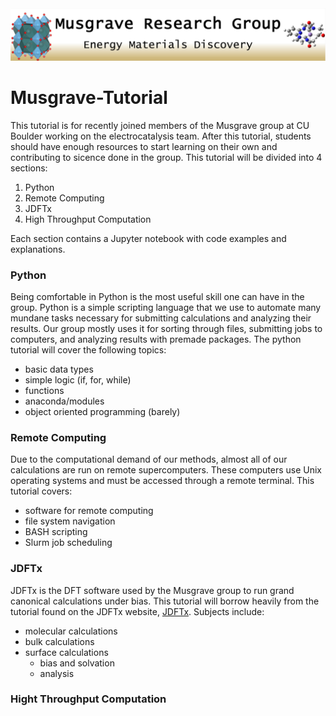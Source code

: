 <img src="/Pictures/Group_Logo.png" alt="Alt text">

# Musgrave-Tutorial

This tutorial is for recently joined members of the Musgrave group at CU Boulder working on the electrocatalysis team. After this tutorial, students should have enough resources to start learning on their own and contributing to sicence done in the group. This tutorial will be divided into 4 sections:
1. Python
2. Remote Computing
3. JDFTx
4. High Throughput Computation

Each section contains a Jupyter notebook with code examples and explanations.

### Python
Being comfortable in Python is the most useful skill one can have in the group. Python is a simple scripting language that we use to automate many mundane tasks necessary for submitting calculations and analyzing their results. Our group mostly uses it for sorting through files, submitting jobs to computers, and analyzing results with premade packages. The python tutorial will cover the following topics:
- basic data types
- simple logic (if, for, while)
- functions
- anaconda/modules
- object oriented programming (barely)

### Remote Computing
Due to the computational demand of our methods, almost all of our calculations are run on remote supercomputers. These computers use Unix operating systems and must be accessed through a remote terminal. This tutorial covers:
- software for remote computing
- file system navigation
- BASH scripting
- Slurm job scheduling

### JDFTx
JDFTx is the DFT software used by the Musgrave group to run grand canonical calculations under bias. This tutorial will borrow heavily from the tutorial found on the JDFTx website, [JDFTx](http://jdftx.org/Tutorials.html). Subjects include:
- molecular calculations
- bulk calculations
- surface calculations
  - bias and solvation
  - analysis

### Hight Throughput Computation
